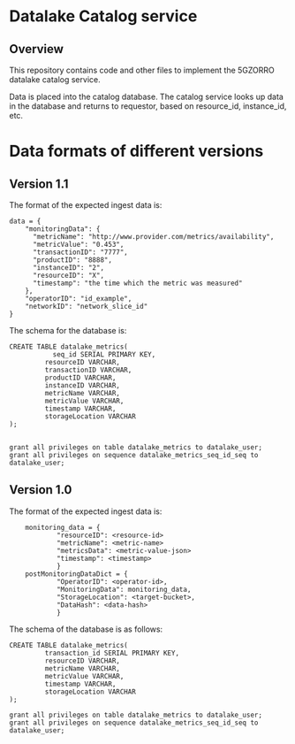 # Datalake Catalog service

## Overview
This repository contains code and other files to implement the 5GZORRO datalake catalog service.

Data is placed into the catalog database.
The catalog service looks up data in the database and returns to requestor, based on resource_id, instance_id, etc.

# Data formats of different versions

## Version 1.1
The format of the expected ingest data is:
```
data = {
    "monitoringData": {
      "metricName": "http://www.provider.com/metrics/availability",
      "metricValue": "0.453",
      "transactionID": "7777",
      "productID": "8888",
      "instanceID": "2",
      "resourceID": "X",
      "timestamp": "the time which the metric was measured"
    },
    "operatorID": "id_example",
    "networkID": "network_slice_id"
}
```

The schema for the database is:
```
CREATE TABLE datalake_metrics(
           seq_id SERIAL PRIMARY KEY,
		 resourceID VARCHAR,
		 transactionID VARCHAR,
		 productID VARCHAR,
		 instanceID VARCHAR,
		 metricName VARCHAR,
		 metricValue VARCHAR,
		 timestamp VARCHAR,
		 storageLocation VARCHAR
);


grant all privileges on table datalake_metrics to datalake_user;
grant all privileges on sequence datalake_metrics_seq_id_seq to datalake_user;

```



## Version 1.0
The format of the expected ingest data is:
```
    monitoring_data = {
            "resourceID": <resource-id>
            "metricName": <metric-name>
            "metricsData": <metric-value-json>
            "timestamp": <timestamp>
            }
    postMonitoringDataDict = {
            "OperatorID": <operator-id>,
            "MonitoringData": monitoring_data,
            "StorageLocation": <target-bucket>,
            "DataHash": <data-hash>
            }

```
The schema of the database is as follows:

```
CREATE TABLE datalake_metrics(
         transaction_id SERIAL PRIMARY KEY,
         resourceID VARCHAR,
         metricName VARCHAR,
         metricValue VARCHAR,
         timestamp VARCHAR,
         storageLocation VARCHAR
);

grant all privileges on table datalake_metrics to datalake_user;
grant all privileges on sequence datalake_metrics_seq_id_seq to datalake_user;

```

